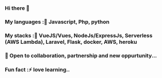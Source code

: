 ### Hi there 👋
### My languages :🔭 Javascript, Php, python
### My stacks :🌱 VueJS/Vues, NodeJs/ExpressJs, Serverless (AWS Lambda), Laravel, Flask, docker, AWS, heroku
### 👯 Open to collaboration, partnership and new oppurtunity...
### Fun fact     :⚡  love learning..
